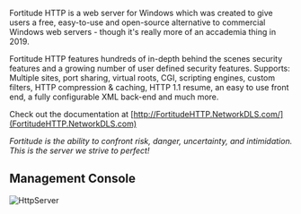 Fortitude HTTP is a web server for Windows which was created to give users a free, easy-to-use and open-source alternative to commercial Windows web servers - though it's really more of an accademia thing in 2019.


Fortitude HTTP features hundreds of in-depth behind the scenes security features and a growing number of user defined security features. Supports: Multiple sites, port sharing, virtual roots, CGI, scripting engines, custom filters, HTTP compression &amp; caching, HTTP 1.1 resume, an easy to use front end, a fully configurable XML back-end and much more.

Check out the documentation at [http://FortitudeHTTP.NetworkDLS.com/](FortitudeHTTP.NetworkDLS.com)

<em>Fortitude is the ability to confront risk, danger, uncertainty, and intimidation. This is the server we strive to perfect!</em>


## Management Console
![HttpServer](https://github.com/user-attachments/assets/f7dc68e4-beae-460b-991d-7f8b9c5ce127)
